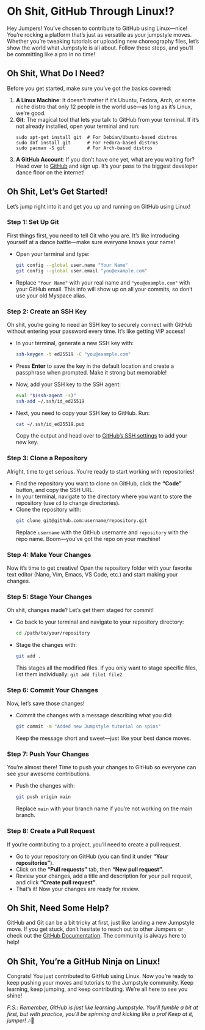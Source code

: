 # Oh Shit, GitHub Through Linux!?

Hey Jumpers! You’ve chosen to contribute to GitHub using Linux—nice! You’re rocking a platform that’s just as versatile as your jumpstyle moves. Whether you’re tweaking tutorials or uploading new choreography files, let’s show the world what Jumpstyle is all about. Follow these steps, and you’ll be committing like a pro in no time!

## Oh Shit, What Do I Need?

Before you get started, make sure you’ve got the basics covered:

1. **A Linux Machine**: It doesn’t matter if it’s Ubuntu, Fedora, Arch, or some niche distro that only 12 people in the world use—as long as it’s Linux, we’re good.
2. **Git**: The magical tool that lets you talk to GitHub from your terminal. If it’s not already installed, open your terminal and run:
   ```
   sudo apt-get install git  # For Debian/Ubuntu-based distros
   sudo dnf install git      # For Fedora-based distros
   sudo pacman -S git        # For Arch-based distros
   ```
3. **A GitHub Account**: If you don’t have one yet, what are you waiting for? Head over to [GitHub](https://github.com) and sign up. It’s your pass to the biggest developer dance floor on the internet!

## Oh Shit, Let’s Get Started!

Let’s jump right into it and get you up and running on GitHub using Linux!

### Step 1: Set Up Git

First things first, you need to tell Git who you are. It’s like introducing yourself at a dance battle—make sure everyone knows your name!

- Open your terminal and type:
  ```bash
  git config --global user.name "Your Name"
  git config --global user.email "you@example.com"
  ```
- Replace `"Your Name"` with your real name and `"you@example.com"` with your GitHub email. This info will show up on all your commits, so don’t use your old Myspace alias.

### Step 2: Create an SSH Key

Oh shit, you’re going to need an SSH key to securely connect with GitHub without entering your password every time. It’s like getting VIP access!

- In your terminal, generate a new SSH key with:
  ```bash
  ssh-keygen -t ed25519 -C "you@example.com"
  ```
- Press **Enter** to save the key in the default location and create a passphrase when prompted. Make it strong but memorable!

- Now, add your SSH key to the SSH agent:
  ```bash
  eval "$(ssh-agent -s)"
  ssh-add ~/.ssh/id_ed25519
  ```
  
- Next, you need to copy your SSH key to GitHub. Run:
  ```bash
  cat ~/.ssh/id_ed25519.pub
  ```
  Copy the output and head over to [GitHub’s SSH settings](https://github.com/settings/keys) to add your new key.

### Step 3: Clone a Repository

Alright, time to get serious. You’re ready to start working with repositories!

- Find the repository you want to clone on GitHub, click the **“Code”** button, and copy the SSH URL.
- In your terminal, navigate to the directory where you want to store the repository (use `cd` to change directories).
- Clone the repository with:
  ```bash
  git clone git@github.com:username/repository.git
  ```
  Replace `username` with the GitHub username and `repository` with the repo name. Boom—you’ve got the repo on your machine!

### Step 4: Make Your Changes

Now it’s time to get creative! Open the repository folder with your favorite text editor (Nano, Vim, Emacs, VS Code, etc.) and start making your changes.

### Step 5: Stage Your Changes

Oh shit, changes made? Let’s get them staged for commit!

- Go back to your terminal and navigate to your repository directory:
  ```bash
  cd /path/to/your/repository
  ```
- Stage the changes with:
  ```bash
  git add .
  ```
  This stages all the modified files. If you only want to stage specific files, list them individually: `git add file1 file2`.

### Step 6: Commit Your Changes

Now, let’s save those changes!

- Commit the changes with a message describing what you did:
  ```bash
  git commit -m "Added new Jumpstyle tutorial on spins"
  ```
  Keep the message short and sweet—just like your best dance moves.

### Step 7: Push Your Changes

You’re almost there! Time to push your changes to GitHub so everyone can see your awesome contributions.

- Push the changes with:
  ```bash
  git push origin main
  ```
  Replace `main` with your branch name if you’re not working on the main branch.

### Step 8: Create a Pull Request

If you’re contributing to a project, you’ll need to create a pull request.

- Go to your repository on GitHub (you can find it under **“Your repositories”**).
- Click on the **“Pull requests”** tab, then **“New pull request”**.
- Review your changes, add a title and description for your pull request, and click **“Create pull request”**.
- That’s it! Now your changes are ready for review.

## Oh Shit, Need Some Help?

GitHub and Git can be a bit tricky at first, just like landing a new Jumpstyle move. If you get stuck, don’t hesitate to reach out to other Jumpers or check out the [GitHub Documentation](https://docs.github.com/en). The community is always here to help!

## Oh Shit, You’re a GitHub Ninja on Linux!

Congrats! You just contributed to GitHub using Linux. Now you’re ready to keep pushing your moves and tutorials to the Jumpstyle community. Keep learning, keep jumping, and keep contributing. We’re all here to see you shine!

*P.S.: Remember, GitHub is just like learning Jumpstyle. You’ll fumble a bit at first, but with practice, you’ll be spinning and kicking like a pro! Keep at it, jumper!* 🎶🐧

